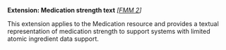 **Extension: Medication strength text**  *[[FMM 2](guidance.html)]*

This extension applies to the Medication resource and provides a textual representation of medication strength to support systems with limited atomic ingredient data support.

